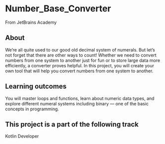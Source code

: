# Number_Base_Converter
From JetBrains Academy
## About
We’re all quite used to our good old decimal system of numerals. But let’s not forget that there are other ways to count! Whether we need to convert numbers from one system to another just for fun or to store large data more efficiently, a converter proves helpful. In this project, you will create your own tool that will help you convert numbers from one system to another.
## Learning outcomes
You will master loops and functions, learn about numeric data types, and explore different numeral systems including binary — one of the basic concepts in programming.
## This project is a part of the following track
Kotlin Developer 
